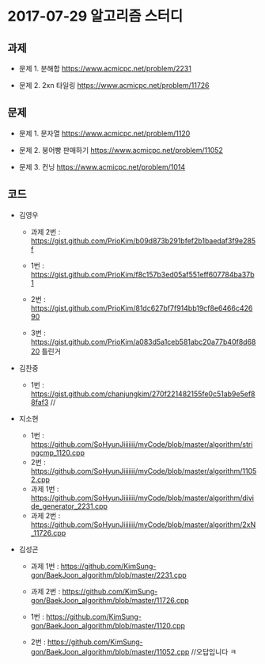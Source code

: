 # 2017-07-29 알고리즘 스터디

## 과제

* 문제 1. 분해합 <https://www.acmicpc.net/problem/2231>

* 문제 2. 2xn 타일링 <https://www.acmicpc.net/problem/11726>

## 문제

* 문제 1. 문자열 <https://www.acmicpc.net/problem/1120>

* 문제 2. 붕어빵 판매하기 <https://www.acmicpc.net/problem/11052>

* 문제 3. 컨닝 <https://www.acmicpc.net/problem/1014>

## 코드

* 김영우

  * 과제 2번 : <https://gist.github.com/PrioKim/b09d873b291bfef2b1baedaf3f9e285f>

  * 1번 : <https://gist.github.com/PrioKim/f8c157b3ed05af551eff607784ba37b1>
  
  * 2번 : <https://gist.github.com/PrioKim/81dc627bf7f914bb19cf8e6466c42690>
  
  * 3번 : <https://gist.github.com/PrioKim/a083d5a1ceb581abc20a77b40f8d6820> 틀린거
  
* 김찬중

  * 1번 : <https://gist.github.com/chanjungkim/270f221482155fe0c51ab9e5ef88faf3> // 

* 지소현
  
  * 1번 : https://github.com/SoHyunJiiiiiii/myCode/blob/master/algorithm/stringcmp_1120.cpp
  * 2번 : https://github.com/SoHyunJiiiiiii/myCode/blob/master/algorithm/11052.cpp
  * 과제 1번 : https://github.com/SoHyunJiiiiiii/myCode/blob/master/algorithm/divide_generator_2231.cpp
  * 과제 2번 : https://github.com/SoHyunJiiiiiii/myCode/blob/master/algorithm/2xN_11726.cpp
 
* 김성곤
  * 과제 1번 : https://github.com/KimSung-gon/BaekJoon_algorithm/blob/master/2231.cpp 
  * 과제 2번 : https://github.com/KimSung-gon/BaekJoon_algorithm/blob/master/11726.cpp

  * 1번 : https://github.com/KimSung-gon/BaekJoon_algorithm/blob/master/1120.cpp
  
  * 2번 : https://github.com/KimSung-gon/BaekJoon_algorithm/blob/master/11052.cpp //오답입니다 ㅋ
